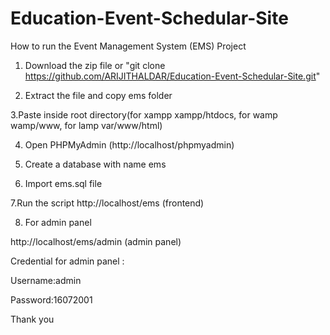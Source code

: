 # Education-Event-Schedular-Site



How to run the Event Management System (EMS) Project



1. Download the  zip file or "git clone https://github.com/ARIJITHALDAR/Education-Event-Schedular-Site.git"





2. Extract the file and copy ems folder




3.Paste inside root directory(for xampp xampp/htdocs, for wamp wamp/www, for lamp var/www/html)




4. Open PHPMyAdmin (http://localhost/phpmyadmin)




5. Create a database with name ems




6. Import ems.sql file





7.Run the script http://localhost/ems (frontend) 


8. For admin panel

http://localhost/ems/admin  (admin panel)



Credential for admin panel :



Username:admin



Password:16072001


Thank you
